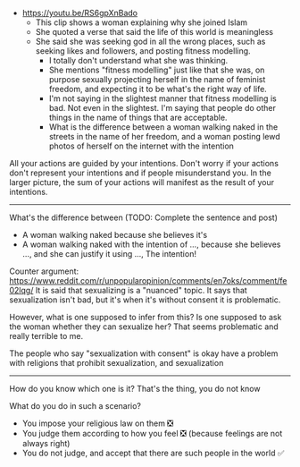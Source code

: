 - https://youtu.be/RS6gpXnBado
	- This clip shows a woman explaining why she joined Islam
	- She quoted a verse that said the life of this world is meaningless
	- She said she was seeking god in all the wrong places, such as seeking likes and followers, and posting fitness modelling.
		- I totally don't understand what she was thinking.
		- She mentions "fitness modelling" just like that she was, on purpose sexually projecting herself in the name of feminist freedom, and expecting it to be what's the right way of life.
		- I'm not saying in the slightest manner that fitness modelling is bad. Not even in the slightest. I'm saying that people do other things in the name of things that are acceptable.
		- What is the difference between a woman walking naked in the streets in the name of her freedom, and a woman posting lewd photos of herself on the internet with the intention



All your actions are guided by your intentions. Don't worry if your actions don't represent your intentions and if people misunderstand you. In the larger picture, the sum of your actions will manifest as the result of your intentions.


---
What's the difference between (TODO: Complete the sentence and post)
- A woman walking naked because she believes it's
- A woman walking naked with the intention of ..., because she believes ..., and she can justify it using ...,
The intention!

Counter argument: https://www.reddit.com/r/unpopularopinion/comments/en7oks/comment/fe02lqg/
It is said that sexualizing is a "nuanced" topic. It says that sexualization isn't bad, but it's when it's without consent it is problematic.

However, what is one supposed to infer from this? Is one supposed to ask the woman whether they can sexualize her? That seems problematic and really terrible to me.

The people who say "sexualization with consent" is okay have a problem with religions that prohibit sexualization, and sexualization

---
How do you know which one is it?
That's the thing, you do not know

What do you do in such a scenario?
- You impose your religious law on them ❎
- You judge them according to how you feel ❎ (because feelings are not always right)
- You do not judge, and accept that there are such people in the world ✅